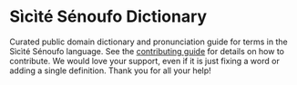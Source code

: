 
# Sìcìté Sénoufo Dictionary

Curated public domain dictionary and pronunciation guide for terms in the Sìcìté Sénoufo language. See the [contributing guide](https://github.com/drumworkteam/term/blob/make/.github/contributing.md) for details on how to contribute. We would love your support, even if it is just fixing a word or adding a single definition. Thank you for all your help!
